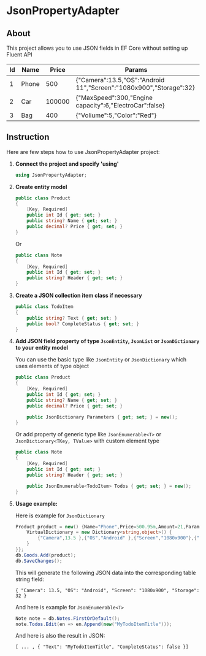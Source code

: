 # JsonPropertyAdapter

## About

This project allows you to use JSON fields in EF Core without setting up Fluent API

| Id  | Name  | Price  | Params                                                             |
| --- | ----- | ------ | ------------------------------------------------------------------ |
| 1   | Phone | 500    | {"Camera":13.5,"OS":"Android 11","Screen":"1080x900","Storage":32} |
| 2   | Car   | 100000 | {"MaxSpeed":300,"Engine capacity":6,"ElectroCar":false}            |
| 3   | Bag   | 400    | {"Voliume":5,"Color":"Red"}                                        |

## Instruction

Here are few steps how to use JsonPropertyAdapter project:

1. **Connect the project and specify 'using'**

   ```cs
   using JsonPropertyAdapter;
   ```

1. **Create entity model**

   ```cs
   public class Product
   {
       [Key, Required]
       public int Id { get; set; }
       public string? Name { get; set; }
       public decimal? Price { get; set; }
   }
   ```

   Or

   ```cs
   public class Note
   {
       [Key, Required]
       public int Id { get; set; }
       public string? Header { get; set; }
   }
   ```

1. **Create a JSON collection item class if necessary**

   ```cs
   public class TodoItem
   {
       public string? Text { get; set; }
       public bool? CompleteStatus { get; set; }
   }
   ```

1. **Add JSON field property of type `JsonEntity`, `JsonList` or `JsonDictionary` to your entity model**

   You can use the basic type like `JsonEntity` or `JsonDictionary` which uses elements of type object

   ```cs
   public class Product
   {
       [Key, Required]
       public int Id { get; set; }
       public string? Name { get; set; }
       public decimal? Price { get; set; }

       public JsonDictionary Parameters { get; set; } = new();
   }
   ```

   Or add property of generic type like `JsonEnumerable<T>` or `JsonDictionary<TKey, TValue>` with custom element type

   ```cs
   public class Note
   {
       [Key, Required]
       public int Id { get; set; }
       public string? Header { get; set; }

       public JsonEnumerable<TodoItem> Todos { get; set; } = new();
   }
   ```

1. **Usage example:**

   Here is example for `JsonDictionary`

   ```cs
   Product product = new() {Name="Phone",Price=500.95m,Amount=21,Parameters={
       VirtualDictionary = new Dictionary<string,object>() {
           {"Camera",13.5 },{"OS","Android" },{"Screen","1080x900"},{"Storage",32}
       }
   }};
   db.Goods.Add(product);
   db.SaveChanges();
   ```

   This will generate the following JSON data into the corresponding table string field:

   ```
   { "Camera": 13.5, "OS": "Android", "Screen": "1080x900", "Storage": 32 }
   ```

   And here is example for `JsonEnumerable<T>`

   ```cs
   Note note = db.Notes.FirstOrDefault();
   note.Todos.Edit(en => en.Append(new("MyTodoItemTitle")));
   ```

   And here is also the result in JSON:

   ```
   [ ... , { "Text": "MyTodoItemTitle", "CompleteStatus": false }]
   ```
